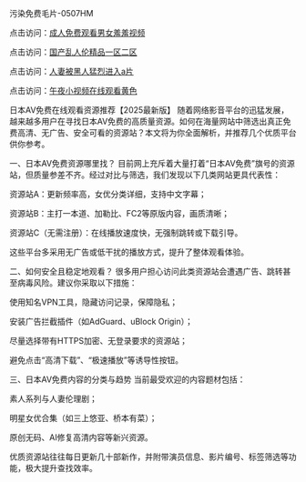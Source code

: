 污染免费毛片-0507HM

点击访问：<a href="https://gda-c7m.pages.dev/">成人免费观看男女羞羞视频</a>

点击访问：<a href="https://bered.pages.dev/">国产乱人伦精品一区二区</a>

点击访问：<a href="https://bsdf-5f5.pages.dev/">人妻被黑人猛烈进入a片</a>

点击访问：<a href="https://rtj-3zo.pages.dev/">午夜小视频在线观看黄色</a>

日本AV免费在线观看资源推荐【2025最新版】
随着网络影音平台的迅猛发展，越来越多用户在寻找日本AV免费的高质量资源。如何在海量网站中筛选出真正免费高清、无广告、安全可看的资源站？本文将为你全面解析，并推荐几个优质平台供你参考。

一、日本AV免费资源哪里找？
目前网上充斥着大量打着“日本AV免费”旗号的资源站，但质量参差不齐。经过对比与筛选，我们发现以下几类网站更具代表性：

资源站A：更新频率高，女优分类详细，支持中文字幕；

资源站B：主打一本道、加勒比、FC2等原版内容，画质清晰；

资源站C（无需注册）：在线播放速度快，无强制跳转或下载引导。

这些平台多采用无广告或低干扰的播放方式，提升了整体观看体验。

二、如何安全且稳定地观看？
很多用户担心访问此类资源站会遭遇广告、跳转甚至病毒风险。建议你采取以下措施：

使用知名VPN工具，隐藏访问记录，保障隐私；

安装广告拦截插件（如AdGuard、uBlock Origin）；

尽量选择带有HTTPS加密、无登录要求的资源站；

避免点击“高清下载”、“极速播放”等诱导性按钮。

三、日本AV免费内容的分类与趋势
当前最受欢迎的内容题材包括：

素人系列与人妻伦理剧；

明星女优合集（如三上悠亚、桥本有菜）；

原创无码、AI修复高清内容等新兴资源。

优质资源站往往每日更新几十部新作，并附带演员信息、影片编号、标签筛选等功能，极大提升查找效率。


<span style="display:none;">[Canonical link](https://github.com/sunni21358/333212 ）</span>
